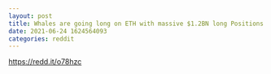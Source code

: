 ```yaml
--- 
layout: post 
title: Whales are going long on ETH with massive $1.2BN long Positions and ETH reserves reach new lows on Exchanges. 
date: 2021-06-24 1624564093 
categories: reddit 
--- 
```

https://redd.it/o78hzc